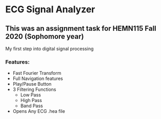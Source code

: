 # ECG Signal Analyzer
## This was an assignment task for HEMN115 Fall 2020 (Sophomore year)
My first step into digital signal processing
### Features:
- Fast Fourier Transform
- Full Navigation features
- Play/Pause Button
- 3 Filtering Functions
  * Low Pass
  * High Pass
  * Band Pass
- Opens Any ECG .hea file
